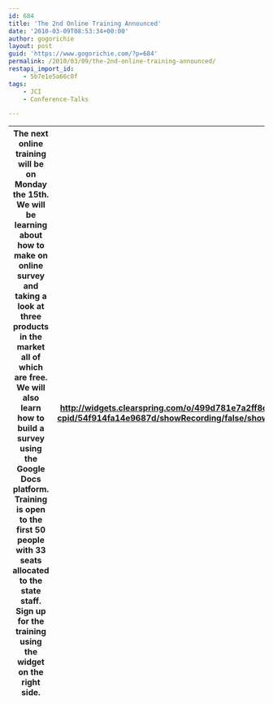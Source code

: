 ```yaml
---
id: 684
title: 'The 2nd Online Training Announced'
date: '2010-03-09T08:53:34+00:00'
author: gogorichie
layout: post
guid: 'https://www.gogorichie.com/?p=684'
permalink: /2010/03/09/the-2nd-online-training-announced/
restapi_import_id:
    - 5b7e1e5a66c0f
tags:
    - JCI
    - Conference-Talks

---
```


| The next online training will be on Monday the 15th. We will be learning about how to make on online survey and taking a look at three products in the market all of which are free. We will also learn how to build a survey using the Google Docs platform. Training is open to the first 50 people with 33 seats allocated to the state staff. Sign up for the training using the widget on the right side. | <http://widgets.clearspring.com/o/499d781e7a2ff8ce/4b965c363e647208/49a40d8b9c8624f5/3b09127f/-cpid/54f914fa14e9687d/showRecording/false/showTimer/false/showTranscript/false/showRegistration/false> |
|---|---|